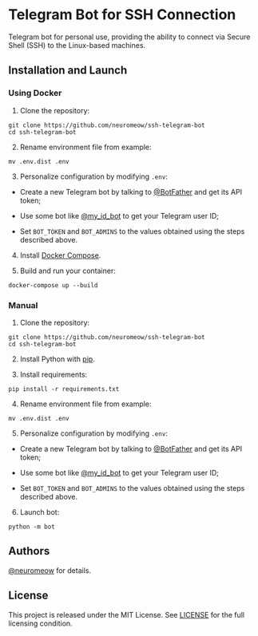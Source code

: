 # Telegram Bot for SSH Connection

Telegram bot for personal use, providing the ability to connect via Secure Shell (SSH) to the Linux-based machines.

## Installation and Launch

### Using Docker

1. Clone the repository:

```
git clone https://github.com/neuromeow/ssh-telegram-bot
cd ssh-telegram-bot
```

2. Rename environment file from example:

```
mv .env.dist .env
```

3. Personalize configuration by modifying ```.env```:

- Create a new Telegram bot by talking to [@BotFather](https://t.me/BotFather) and get its API token;

- Use some bot like [@my_id_bot](https://t.me/my_id_bot) to get your Telegram user ID;

- Set `BOT_TOKEN` and `BOT_ADMINS` to the values obtained using the steps described above.

4. Install [Docker Compose](https://docs.docker.com/compose/install/).

5. Build and run your container:

```
docker-compose up --build
```

### Manual

1. Clone the repository:

```
git clone https://github.com/neuromeow/ssh-telegram-bot
cd ssh-telegram-bot
```

2. Install Python with [pip](https://pip.pypa.io/en/stable/installing/).

3. Install requirements:

```
pip install -r requirements.txt
```

4. Rename environment file from example:

```
mv .env.dist .env
```

5. Personalize configuration by modifying ```.env```:

- Create a new Telegram bot by talking to [@BotFather](https://t.me/BotFather) and get its API token;

- Use some bot like [@my_id_bot](https://t.me/my_id_bot) to get your Telegram user ID;

- Set `BOT_TOKEN` and `BOT_ADMINS` to the values obtained using the steps described above.

6. Launch bot:

```
python -m bot
```

## Authors

[@neuromeow](https://github.com/neuromeow) for details.

## License

This project is released under the MIT License. See [LICENSE](https://github.com/neuromeow/ssh-telegram-bot/blob/master/LICENSE) for the full licensing condition.
